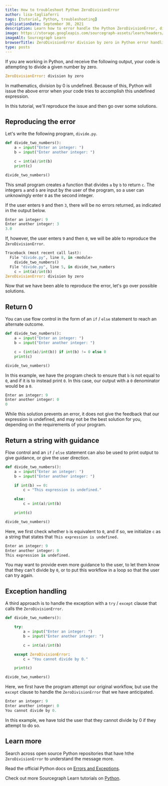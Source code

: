 ```yaml
---
title: How to troubleshoot Python ZeroDivisionError
author: lisa-tagliaferri
tags: [tutorial, Python, troubleshooting]
publicationDate: September 30, 2021
description: Learn how to error handle the Python ZeroDivisionError, division by zero
image: https://storage.googleapis.com/sourcegraph-assets/learn/headers/sourcegraph-learn-header.png
imageAlt: Sourcegraph Learn
browserTitle: ZeroDivisionError division by zero in Python error handling
type: posts
---
```


If you are working in Python, and receive the following output, your code is attempting to divide a given number by zero.

```python
ZeroDivisionError: division by zero
```

In mathematics, division by 0 is undefined. Because of this, Python will issue the above error when your code tries to accomplish this undefined expression. 

In this tutorial, we'll reproduce the issue and then go over some solutions.

## Reproducing the error

Let's write the following program, `divide.py`. 

```python
def divide_two_numbers():
    a = input("Enter an integer: ")
    b = input("Enter another integer: ")

    c = int(a)/int(b)
    print(c)

divide_two_numbers()
```

This small program creates a function that divides `a` by `b` to return `c`. The integers `a` and `b` are input by the user of the program, so a user can unknowingly enter `0` as the second integer.

If the user enters `9` and then `3`, there will be no errors returned, as indicated in the output below.

```python
Enter an integer: 9
Enter another integer: 3
3.0
```

If, however, the user enters `9` and then `0`, we will be able to reproduce the `ZeroDivisionError`.

```python
Traceback (most recent call last):
  File "divide.py", line 8, in <module>
    divide_two_numbers()
  File "divide.py", line 5, in divide_two_numbers
    c = int(a)/int(b)
ZeroDivisionError: division by zero
```

Now that we have been able to reproduce the error, let's go over possible solutions.

## Return 0

You can use flow control in the form of an `if` / `else` statement to reach an alternate outcome. 

```python
def divide_two_numbers():
    a = input("Enter an integer: ")
    b = input("Enter another integer: ")

    c = (int(a)/int(b)) if int(b) != 0 else 0
    print(c)

divide_two_numbers()
```

In this example, we have the program check to ensure that `b` is not equal to `0`, and if it is to instead print `0`. In this case, our output with a `0` denominator would be a `0`.

```python
Enter an integer: 9
Enter another integer: 0
0
```

While this solution prevents an error, it does not give the feedback that our expression is undefined, and may not be the best solution for you, depending on the requirements of your program.

## Return a string with guidance 

Flow control and an `if` / `else` statement can also be used to print output to give guidance, or give the user direction.

```python
def divide_two_numbers():
    a = input("Enter an integer: ")
    b = input("Enter another integer: ")

    if int(b) == 0:
        c = "This expression is undefined."

    else:
        c = int(a)/int(b)

    print(c)

divide_two_numbers()
```

Here, we first check whether `b` is equivalent to `0`, and if so, we initialize `c` as a string that states that `This expression is undefined.`

```python
Enter an integer: 9
Enter another integer: 0
This expression is undefined.
```

You may want to provide even more guidance to the user, to let them know that they can't divide by `0`, or to put this workflow in a loop so that the user can try again.

## Exception handling

A third approach is to handle the exception with a `try` / `except` clause that calls the `ZeroDivisionError`.

```python
def divide_two_numbers():

    try:
        a = input("Enter an integer: ")
        b = input("Enter another integer: ")

        c = int(a)/int(b)

    except ZeroDivisionError:
        c = "You cannot divide by 0."

    print(c)

divide_two_numbers()
```

Here, we first have the program attempt our original workflow, but use the `except` clause to handle the `ZeroDivisionError` that we have anticipated. 

```python
Enter an integer: 9
Enter another integer: 0
You cannot divide by 0.
```

In this example, we have told the user that they cannot divide by 0 if they attempt to do so.

## Learn more

Search across open source Python repositories that have hthe `ZeroDivisionError` to understand the message more.

<SourcegraphSearch query="ZeroDivisionError: division by zero lang:python" patternType="literal"/>

Read the official Python docs on [Errors and Exceptions](https://docs.python.org/3/tutorial/errors.html).

Check out more Sourcegraph Learn tutorials on [Python](https://learn.sourcegraph.com/tags/python).